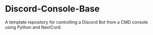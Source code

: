 # Discord-Console-Base
A template repository for controlling a Discord Bot from a CMD console using Python and NextCord.
